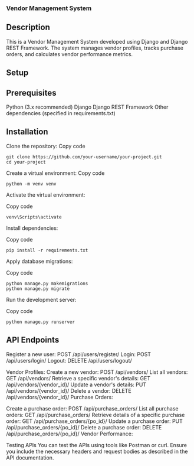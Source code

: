 ### Vendor Management System
## Description
This is a Vendor Management System developed using Django and Django REST Framework. The system manages vendor profiles, tracks purchase orders, and calculates vendor performance metrics.

## Setup
## Prerequisites
Python (3.x recommended)
Django
Django REST Framework
Other dependencies (specified in requirements.txt)

## Installation
Clone the repository:
Copy code
```
git clone https://github.com/your-username/your-project.git
cd your-project
```
Create a virtual environment:
Copy code
```
python -m venv venv
```

Activate the virtual environment:

Copy code
```
venv\Scripts\activate
```

Install dependencies:

Copy code
```
pip install -r requirements.txt
```

Apply database migrations:

Copy code
```
python manage.py makemigrations
python manage.py migrate
```

Run the development server:

Copy code
```
python manage.py runserver
```

## API Endpoints

Register a new user: POST /api/users/register/
Login: POST /api/users/login/
Logout: DELETE /api/users/logout/

Vendor Profiles:
Create a new vendor: POST /api/vendors/
List all vendors: GET /api/vendors/
Retrieve a specific vendor's details: GET /api/vendors/{vendor_id}/
Update a vendor's details: PUT /api/vendors/{vendor_id}/
Delete a vendor: DELETE /api/vendors/{vendor_id}/
Purchase Orders:

Create a purchase order: POST /api/purchase_orders/
List all purchase orders: GET /api/purchase_orders/
Retrieve details of a specific purchase order: GET /api/purchase_orders/{po_id}/
Update a purchase order: PUT /api/purchase_orders/{po_id}/
Delete a purchase order: DELETE /api/purchase_orders/{po_id}/
Vendor Performance:


Testing APIs
You can test the APIs using tools like Postman or curl. Ensure you include the necessary headers and request bodies as described in the API documentation.
